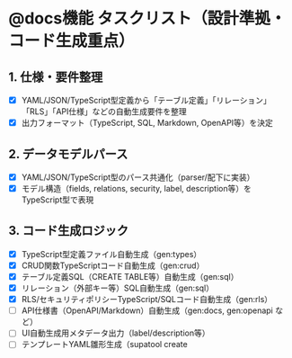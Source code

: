 # @docs機能 タスクリスト（設計準拠・コード生成重点）

## 1. 仕様・要件整理
- [x] YAML/JSON/TypeScript型定義から「テーブル定義」「リレーション」「RLS」「API仕様」などの自動生成要件を整理
- [x] 出力フォーマット（TypeScript, SQL, Markdown, OpenAPI等）を決定

## 2. データモデルパース
- [x] YAML/JSON/TypeScript型のパース共通化（parser/配下に実装）
- [x] モデル構造（fields, relations, security, label, description等）をTypeScript型で表現

## 3. コード生成ロジック
- [x] TypeScript型定義ファイル自動生成（gen:types）
- [x] CRUD関数TypeScriptコード自動生成（gen:crud）
- [x] テーブル定義SQL（CREATE TABLE等）自動生成（gen:sql）
- [x] リレーション（外部キー等）SQL自動生成（gen:sql）
- [x] RLS/セキュリティポリシーTypeScript/SQLコード自動生成（gen:rls）
- [ ] API仕様書（OpenAPI/Markdown）自動生成（gen:docs, gen:openapi など）
- [ ] UI自動生成用メタデータ出力（label/description等）
- [ ] テンプレートYAML雛形生成（supatool create <template>）

## 4. ドキュメント生成ロジック
- [x] テーブル定義書（Markdown）自動生成（gen:docs）
- [x] リレーション一覧（Markdown）自動生成（gen:docs）

## 5. CLI/コア設計
- [x] `supatool gen:types` 型定義生成
- [x] `supatool gen:crud` CRUDコード生成
- [x] `supatool gen:sql` テーブル・リレーションSQL+RLS一括生成
- [x] `supatool gen:rls` RLS/セキュリティポリシーコード生成
- [x] `supatool gen:docs` ドキュメント生成
- [x] `supatool gen:all` 一括生成
- [ ] `supatool create <template>` テンプレート雛形生成

## 6. テンプレート・拡張性
- [ ] templates/配下にTypeScript/SQL/Markdown/OpenAPI/YAML等のテンプレートを用意
- [ ] テンプレート差し替え・拡張に対応

## 7. 出力・保存
- [x] docs/generated/配下に自動生成ファイルを保存

## 8. テスト・バリデーション
- [ ] Jest等でユニットテスト（80%以上カバー）
- [ ] CLIからのE2Eテスト

## 9. ドキュメント・サンプル
- [ ] README.mdに使い方・例を追記
- [ ] サンプルモデル・出力例をdocs/に追加

## 10. モデル・テンプレート拡張・設計方針
- [ ] Supabase組み込みauth.usersテーブル等に「作成不要」フラグ（skipCreate等）をモデル定義でサポート
- [ ] テーブル定義書（Markdown等）で主キー情報を明示
- [ ] skeleton, todo, project等テンプレートごとに雛形モデル構造を整理
- [ ] グラフ理論（ノード・エッジ型モデル）拡張方針をドキュメント化
